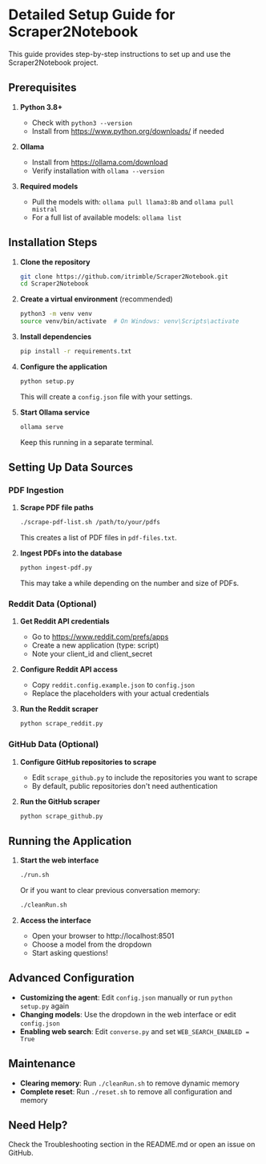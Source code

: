 # Detailed Setup Guide for Scraper2Notebook

This guide provides step-by-step instructions to set up and use the Scraper2Notebook project.

## Prerequisites

1. **Python 3.8+**
   - Check with `python3 --version`
   - Install from https://www.python.org/downloads/ if needed

2. **Ollama**
   - Install from https://ollama.com/download
   - Verify installation with `ollama --version`

3. **Required models**
   - Pull the models with: `ollama pull llama3:8b` and `ollama pull mistral`
   - For a full list of available models: `ollama list`

## Installation Steps

1. **Clone the repository**
   ```bash
   git clone https://github.com/itrimble/Scraper2Notebook.git
   cd Scraper2Notebook
   ```

2. **Create a virtual environment** (recommended)
   ```bash
   python3 -m venv venv
   source venv/bin/activate  # On Windows: venv\Scripts\activate
   ```

3. **Install dependencies**
   ```bash
   pip install -r requirements.txt
   ```

4. **Configure the application**
   ```bash
   python setup.py
   ```
   This will create a `config.json` file with your settings.

5. **Start Ollama service**
   ```bash
   ollama serve
   ```
   Keep this running in a separate terminal.

## Setting Up Data Sources

### PDF Ingestion

1. **Scrape PDF file paths**
   ```bash
   ./scrape-pdf-list.sh /path/to/your/pdfs
   ```
   This creates a list of PDF files in `pdf-files.txt`.

2. **Ingest PDFs into the database**
   ```bash
   python ingest-pdf.py
   ```
   This may take a while depending on the number and size of PDFs.

### Reddit Data (Optional)

1. **Get Reddit API credentials**
   - Go to https://www.reddit.com/prefs/apps
   - Create a new application (type: script)
   - Note your client_id and client_secret

2. **Configure Reddit API access**
   - Copy `reddit.config.example.json` to `config.json`
   - Replace the placeholders with your actual credentials

3. **Run the Reddit scraper**
   ```bash
   python scrape_reddit.py
   ```

### GitHub Data (Optional)

1. **Configure GitHub repositories to scrape**
   - Edit `scrape_github.py` to include the repositories you want to scrape
   - By default, public repositories don't need authentication

2. **Run the GitHub scraper**
   ```bash
   python scrape_github.py
   ```

## Running the Application

1. **Start the web interface**
   ```bash
   ./run.sh
   ```
   Or if you want to clear previous conversation memory:
   ```bash
   ./cleanRun.sh
   ```

2. **Access the interface**
   - Open your browser to http://localhost:8501
   - Choose a model from the dropdown
   - Start asking questions!

## Advanced Configuration

- **Customizing the agent**: Edit `config.json` manually or run `python setup.py` again
- **Changing models**: Use the dropdown in the web interface or edit `config.json`
- **Enabling web search**: Edit `converse.py` and set `WEB_SEARCH_ENABLED = True`

## Maintenance

- **Clearing memory**: Run `./cleanRun.sh` to remove dynamic memory
- **Complete reset**: Run `./reset.sh` to remove all configuration and memory

## Need Help?

Check the Troubleshooting section in the README.md or open an issue on GitHub.
